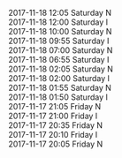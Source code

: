 2017-11-18 12:05 Saturday  N  
2017-11-18 12:00 Saturday  I  
2017-11-18 10:00 Saturday  N  
2017-11-18 09:55 Saturday  I  
2017-11-18 07:00 Saturday  N  
2017-11-18 06:55 Saturday  I  
2017-11-18 02:05 Saturday  N  
2017-11-18 02:00 Saturday  I  
2017-11-18 01:55 Saturday  N  
2017-11-18 01:50 Saturday  I  
2017-11-17 21:05 Friday  N  
2017-11-17 21:00 Friday  I  
2017-11-17 20:35 Friday  N  
2017-11-17 20:10 Friday  I  
2017-11-17 20:05 Friday  N  
